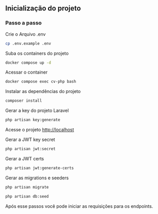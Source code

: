## Inicialização do projeto

### Passo a passo

Crie o Arquivo .env
```sh
cp .env.example .env
```

Suba os containers do projeto
```sh
docker compose up -d
```


Acessar o container
```sh
docker compose exec cv-php bash
```


Instalar as dependências do projeto
```sh
composer install
```


Gerar a key do projeto Laravel
```sh
php artisan key:generate
```


Acesse o projeto
[http://localhost](http://localhost)


Gerar a JWT key secret
```sh
php artisan jwt:secret
```

Gerar a JWT certs
```sh
php artisan jwt:generate-certs
```

Gerar as migrations e seeders

```sh
php artisan migrate

php artisan db:seed
```

Após esse passos você pode iniciar as requisições para os endpoints.

